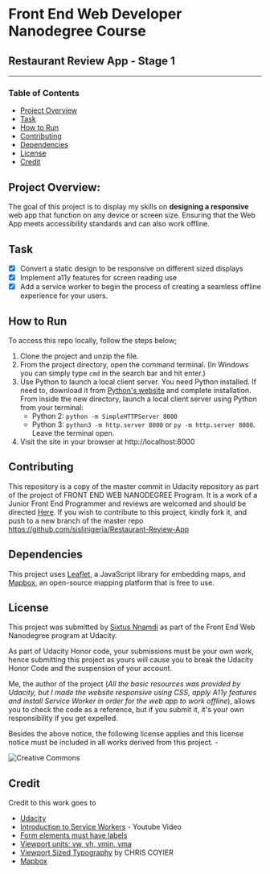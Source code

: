 # Front End Web Developer Nanodegree Course
## Restaurant Review App - Stage 1
---

### Table of Contents

* [Project Overview](#project-overview)
* [Task](#task)
* [How to Run](#how-to-run)
* [Contributing](#contributing)
* [Dependencies](#dependencies)
* [License](#license)
* [Credit](#credit)

## Project Overview:

The goal of this project is to display my skills on **designing a responsive** web app that function on any device or screen size. Ensuring that the Web App meets accessibility standards and can also work offline.

## Task
   - [x] Convert a static design to be responsive on different sized displays
   - [x] Implement a11y features for screen reading use
   - [x] Add a service worker to begin the process of creating a seamless offline experience for your users.

## How to Run
To access this repo locally, follow the steps below;
   1. Clone the project and unzip the file.
   2. From the project directory, open the command terminal. (In Windows you can simply type ```cmd``` in the search bar and hit enter.)
   3. Use Python to launch a local client server. You need Python installed. If need to, download it from [Python's website](https://www.python.org/downloads/) and complete installation.
   From inside the new directory, launch a local client server using Python from your terminal: 
        * Python 2: ```python -m SimpleHTTPServer 8000```
        * Python 3: ```python3 -m http.server 8000``` or ```py -m http.server 8000```. Leave the terminal open.
   4. Visit the site in your browser at http://localhost:8000

## Contributing

This repository is a copy of the master commit in Udacity repository as part of the project of FRONT END WEB NANODEGREE Program. It is a work of a Junior Front End Programmer and reviews are welcomed and should be directed [Here](mailto:sixtus.nnamdi@gmail.com). 
If you wish to contribute to this project, kindly fork it, and push to a new branch of the master repo https://github.com/sislinigeria/Restaurant-Review-App

## Dependencies

This project uses [Leaflet](https://leafletjs.com/), a JavaScript library for embedding maps, and [Mapbox](https://www.mapbox.com/), an open-source mapping platform that is free to use.

## License

This project was submitted by [Sixtus Nnamdi](www.linkedin.com/in/sixtus-nnamdi) as part of the Front End Web Nanodegree program at Udacity.

As part of Udacity Honor code, your submissions must be your own work, hence submitting this project as yours will cause you to break the Udacity Honor Code and the suspension of your account.

Me, the author of the project (*All the basic resources was provided by Udacity, but I made the website responsive using CSS, apply A11y features and install Service Worker in order for the web app to work offline*), allows you to check the code as a reference, but if you submit it, it's your own responsibility if you get expelled.

Besides the above notice, the following license applies and this license notice must be included in all works derived from this project. - 

![Creative Commons](https://openaid.se/wp-content/uploads/2015/03/pdm-cc0-.png)

##  Credit

Credit to this work goes to
* [Udacity](https://udacity.com)
* [Introduction to Service Workers](https://www.youtube.com/watch?v=jVfXiv03y5c) - Youtube Video
* [Form elements must have labels](https://dequeuniversity.com/rules/axe/2.2/label?application=lighthouse)
* [Viewport units: vw, vh, vmin, vma](https://caniuse.com/#feat=viewport-units)
* [Viewport Sized Typography](https://css-tricks.com/viewport-sized-typography/) by CHRIS COYIER
* [Mapbox](https://www.mapbox.com)